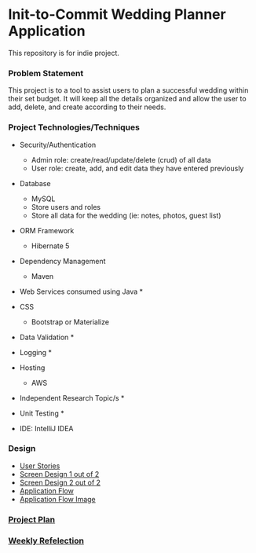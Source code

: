 # Init-to-Commit Wedding Planner Application

This repository is for indie project.

### Problem Statement

This project is to a tool to assist users to plan a successful wedding within their set budget. It will keep all the
details organized and allow the user to add, delete, and create according to their needs.

### Project Technologies/Techniques 

* Security/Authentication
  * Admin role: create/read/update/delete (crud) of all data
  * User role: create, add, and edit data they have entered previously
 
* Database
  * MySQL
  * Store users and roles
  * Store all data for the wedding (ie: notes, photos, guest list)
* ORM Framework
  * Hibernate 5
* Dependency Management
  * Maven
* Web Services consumed using Java
  * 
* CSS 
  * Bootstrap or Materialize
* Data Validation
  *
* Logging
  *  
* Hosting
  * AWS
* Independent Research Topic/s
  * 
* Unit Testing
  * 
* IDE: IntelliJ IDEA


### Design

* [User Stories](DesignDocuments/UserStories.md)
* [Screen Design 1 out of 2](DesignDocuments/ScreenDesign(1).png)
* [Screen Design 2 out of 2](DesignDocuments/ScreenDesign(2).png)
* [Application Flow ](DesignDocuments/ApplicationFlow.md)
* [Application Flow Image](DesignDocuments/ApplicationFlow.png)


### [Project Plan](ProjectPlan.md)

### [Weekly Refelection](WeeklyReflection.md)